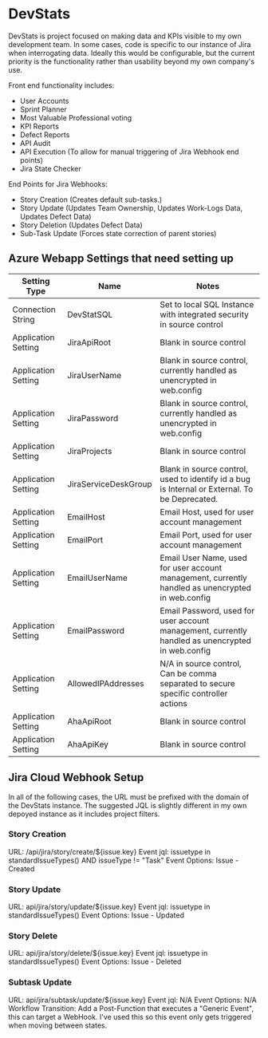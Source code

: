 # DevStats

DevStats is project focused on making data and KPIs visible to my own development team.  In some cases, code is specific to our instance of Jira when interrogating data.  Ideally this would be configurable, but the current priority is the functionality rather than usability beyond my own company's use.

Front end functionality includes:

 - User Accounts
 - Sprint Planner
 - Most Valuable Professional voting
 - KPI Reports
 - Defect Reports
 - API Audit
 - API Execution (To allow for manual triggering of Jira Webhook end points)
 - Jira State Checker

End Points for Jira Webhooks:

 - Story Creation (Creates default sub-tasks.)
 - Story Update (Updates Team Ownership, Updates Work-Logs Data, Updates Defect Data)
 - Story Deletion (Updates Defect Data)
 - Sub-Task Update (Forces state correction of parent stories)

## Azure Webapp Settings that need setting up

| Setting Type | Name | Notes |
| ------ | ------ | ------ |
| Connection String | DevStatSQL | Set to local SQL Instance with integrated security in source control |
| Application Setting | JiraApiRoot | Blank in source control |
| Application Setting | JiraUserName | Blank in source control, currently handled as unencrypted in web.config |
| Application Setting | JiraPassword | Blank in source control, currently handled as unencrypted in web.config |
| Application Setting | JiraProjects | Blank in source control |
| Application Setting | JiraServiceDeskGroup | Blank in source control, used to identify id a bug is Internal or External. To be Deprecated. |
| Application Setting | EmailHost | Email Host, used for user account management |
| Application Setting | EmailPort | Email Port, used for user account management |
| Application Setting | EmailUserName | Email User Name, used for user account management, currently handled as unencrypted in web.config |
| Application Setting | EmailPassword | Email Password, used for user account management, currently handled as unencrypted in web.config |
| Application Setting | AllowedIPAddresses | N/A in source control, Can be comma separated to secure specific controller actions |
| Application Setting | AhaApiRoot | Blank in source control |
| Application Setting | AhaApiKey | Blank in source control |

## Jira Cloud Webhook Setup
In all of the following cases, the URL must be prefixed with the domain of the DevStats instance.  The suggested JQL is slightly different in my own depoyed instance as it includes project filters.

### Story Creation
URL: /api/jira/story/create/${issue.key}
Event jql: issuetype in standardIssueTypes() AND issueType != "Task"
Event Options: Issue - Created

### Story Update
URL: api/jira/story/update/${issue.key}
Event jql: issuetype in standardIssueTypes()
Event Options: Issue - Updated

### Story Delete
URL: api/jira/story/delete/${issue.key}
Event jql: issuetype in standardIssueTypes()
Event Options: Issue - Deleted

### Subtask Update
URL: api/jira/subtask/update/${issue.key}
Event jql: N/A
Event Options: N/A
Workflow Transition: Add a Post-Function that executes a "Generic Event", this can target a WebHook.  I've used this so this event only gets triggered when moving between states.